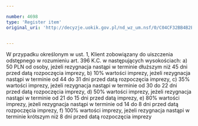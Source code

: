```yaml
---

number: 4698
type: 'Register item'
original_uri: 'http://decyzje.uokik.gov.pl/nd_wz_um.nsf/0/C04CF32BB4B2E11FC1257B7300367D8D?OpenDocument'


---
```


W przypadku określonym w ust. 1, Klient zobowiązany do uiszczenia odstępnego w rozumieniu art. 396 K.C. w następujących wysokościach: a) 50 PLN od osoby, jeżeli rezygnacja nastąpi w terminie dłuższym niż 45 dni przed datą rozpoczęcia imprezy, b) 10% wartości imprezy, jeżeli rezygnacja nastąpi w terminie od 44 do 31 dni przed datą rozpoczęcia imprezy, c) 35% wartości imprezy, jeżeli rezygnacja nastąpi w terminie od 30 do 22 dni przed datą rozpoczęcia imprezy, d) 50% wartości imprezy, jeżeli rezygnacja nastąpi w terminie od 21 do 15 dni przed datą imprezy, e) 80% wartości imprezy, jeżeli rezygnacja nastąpi w terminie od 14 do 8 dni przed datą rozpoczęcia imprezy, f) 100% wartości imprezy, jeżeli rezygnacja nastąpi w terminie krótszym niż 8 dni przed datą rozpoczęcia imprezy
